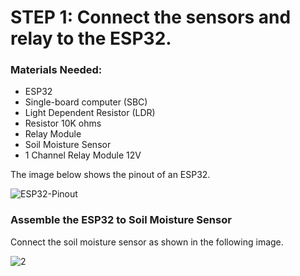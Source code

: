 # STEP 1: Connect the sensors and relay to the ESP32.

### Materials Needed:
- ESP32
- Single-board computer (SBC)
- Light Dependent Resistor (LDR)
- Resistor 10K ohms
- Relay Module
- Soil Moisture Sensor
- 1 Channel Relay Module 12V

 The image below shows the pinout of an ESP32.

![ESP32-Pinout](https://github.com/RicardoBozollan/SmartGreens_IoT/assets/163909522/0ef3eec4-5258-40cb-9af9-7b21e8751342)


### Assemble the ESP32 to Soil Moisture Sensor

Connect the soil moisture sensor as shown in the following image.

![2](https://github.com/RicardoBozollan/SmartGreens_IoT/assets/163909522/05e23f2b-5f3e-4bcf-8b75-c2c5c52b3be3)
